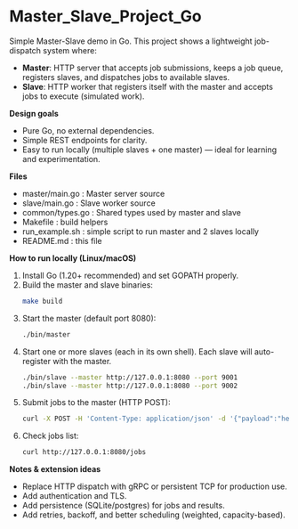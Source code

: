 # Master_Slave_Project_Go

Simple Master-Slave demo in Go. This project shows a lightweight job-dispatch system where:
- **Master**: HTTP server that accepts job submissions, keeps a job queue, registers slaves, and dispatches jobs to available slaves.
- **Slave**: HTTP worker that registers itself with the master and accepts jobs to execute (simulated work).

**Design goals**
- Pure Go, no external dependencies.
- Simple REST endpoints for clarity.
- Easy to run locally (multiple slaves + one master) — ideal for learning and experimentation.

**Files**
- master/main.go       : Master server source
- slave/main.go        : Slave worker source
- common/types.go      : Shared types used by master and slave
- Makefile             : build helpers
- run_example.sh       : simple script to run master and 2 slaves locally
- README.md            : this file

**How to run locally (Linux/macOS)**
1. Install Go (1.20+ recommended) and set GOPATH properly.
2. Build the master and slave binaries:
   ```bash
   make build
   ```
3. Start the master (default port 8080):
   ```bash
   ./bin/master
   ```
4. Start one or more slaves (each in its own shell). Each slave will auto-register with the master.
   ```bash
   ./bin/slave --master http://127.0.0.1:8080 --port 9001
   ./bin/slave --master http://127.0.0.1:8080 --port 9002
   ```
5. Submit jobs to the master (HTTP POST):
   ```bash
   curl -X POST -H 'Content-Type: application/json' -d '{"payload":"hello world","exec_time":3}' http://127.0.0.1:8080/submit
   ```
6. Check jobs list:
   ```bash
   curl http://127.0.0.1:8080/jobs
   ```

**Notes & extension ideas**
- Replace HTTP dispatch with gRPC or persistent TCP for production use.
- Add authentication and TLS.
- Add persistence (SQLite/postgres) for jobs and results.
- Add retries, backoff, and better scheduling (weighted, capacity-based).

